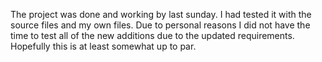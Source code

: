 The project was done and working by last sunday. I had tested it with the source files and my own files.
Due to personal reasons I did not have the time to test all of the new additions due to the updated requirements. 
Hopefully this is at least somewhat up to par.
